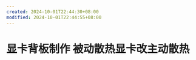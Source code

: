 ```yaml
---
created: 2024-10-01T22:44:30+08:00
modified: 2024-10-01T22:44:55+08:00
---
```


# 显卡背板制作 被动散热显卡改主动散热

